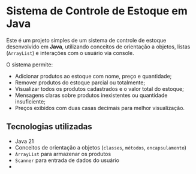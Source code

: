 # Sistema de Controle de Estoque em Java

Este é um projeto simples de um sistema de controle de estoque desenvolvido em **Java**, utilizando conceitos de orientação a objetos, listas (`ArrayList`) e interações com o usuário via console.

O sistema permite:
- Adicionar produtos ao estoque com nome, preço e quantidade;
- Remover produtos do estoque parcial ou totalmente;
- Visualizar todos os produtos cadastrados e o valor total do estoque;
- Mensagens claras sobre produtos inexistentes ou quantidade insuficiente;
- Preços exibidos com duas casas decimais para melhor visualização.

## Tecnologias utilizadas

- Java 21
- Conceitos de orientação a objetos (`classes`, `métodos`, `encapsulamento`)
- `ArrayList` para armazenar os produtos
- `Scanner` para entrada de dados do usuário
- 
